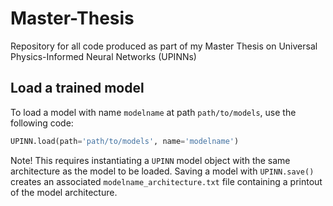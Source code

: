 # Master-Thesis
Repository for all code produced as part of my Master Thesis on Universal Physics-Informed Neural Networks (UPINNs)


## Load a trained model
To load a model with name ```modelname``` at path ```path/to/models```, use the following code:
```python
UPINN.load(path='path/to/models', name='modelname')
```

Note! This requires instantiating a ```UPINN``` model object with the same architecture as the model to be loaded. Saving a model with ```UPINN.save()``` creates an associated ```modelname_architecture.txt``` file containing a printout of the model architecture.